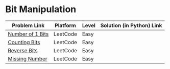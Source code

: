 # Bit Manipulation

| Problem Link | Platform | Level | Solution (in Python) Link |
| --- | --- | --- | --- |
| [Number of 1 Bits](https://leetcode.com/problems/number-of-1-bits/) | LeetCode | Easy
| [Counting Bits](https://leetcode.com/problems/counting-bits/) | LeetCode | Easy
| [Reverse Bits](https://leetcode.com/problems/reverse-bits/) | LeetCode | Easy
| [Missing Number](https://leetcode.com/problems/missing-number/) | LeetCode | Easy

